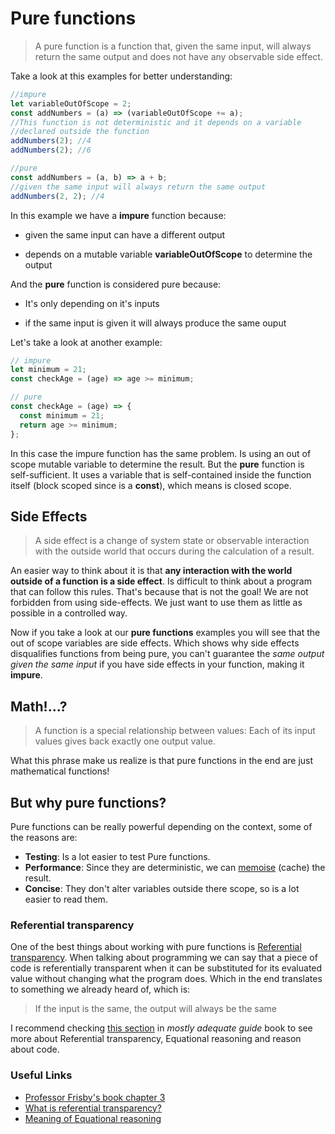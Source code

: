 # Pure functions

> A pure function is a function that, given the same input, will always return the same output and does not have any observable side effect.

Take a look at this examples for better understanding:

```js
//impure
let variableOutOfScope = 2;
const addNumbers = (a) => (variableOutOfScope += a);
//This function is not deterministic and it depends on a variable
//declared outside the function
addNumbers(2); //4
addNumbers(2); //6

//pure
const addNumbers = (a, b) => a + b;
//given the same input will always return the same output
addNumbers(2, 2); //4
```

In this example we have a **impure** function because:

- given the same input can have a different output

- depends on a mutable variable **variableOutOfScope** to determine the output

And the **pure** function is considered pure because:

- It's only depending on it's inputs

- if the same input is given it will always produce the same ouput

Let's take a look at another example:

```js
// impure
let minimum = 21;
const checkAge = (age) => age >= minimum;

// pure
const checkAge = (age) => {
  const minimum = 21;
  return age >= minimum;
};
```

In this case the impure function has the same problem. Is using an out of scope mutable variable to determine the result.
But the **pure** function is self-sufficient. It uses a variable that is self-contained inside the function itself (block scoped since is a **const**), which means is closed scope.

## Side Effects

>A side effect is a change of system state or observable interaction with the outside world that occurs during the calculation of a result.

An easier way to think about it is that **any interaction with the world outside of a function is a side effect**. Is difficult to think about a program that can follow this rules. That's because that is not the goal! We are not forbidden from using side-effects. We just want to use them as little as possible in a controlled way.

Now if you take a look at our **pure functions** examples you will see that the out of scope variables are side effects. Which shows why side effects disqualifies functions from being pure, you can't guarantee the *same output given the same input* if you have side effects in your function, making it **impure**.

## Math!...?

>A function is a special relationship between values: Each of its input values gives back exactly one output value.

What this phrase make us realize is that pure functions in the end are just mathematical functions!

## But why pure functions?

Pure functions can be really powerful depending on the context, some of the reasons are:

- **Testing**: Is a lot easier to test Pure functions.
- **Performance**: Since they are deterministic, we can [memoise](https://en.wikipedia.org/wiki/Memoization) (cache) the result.
- **Concise**: They don't alter variables outside there scope, so is a lot easier to read them.

### Referential transparency
One of the best things about working with pure functions is [Referential transparency](https://stackoverflow.com/questions/210835/what-is-referential-transparency). When talking about programming we can say that a piece of code is referentially transparent when it can be substituted for its evaluated value without changing what the program does. Which in the end translates to something we already heard of, which is:

> If the input is the same, the output will always be the same

I recommend checking [this section](https://mostly-adequate.gitbook.io/mostly-adequate-guide/ch03#reasonable) in *mostly adequate guide* book to see more about Referential transparency, Equational reasoning and reason about code.

### Useful Links
- [Professor Frisby's book chapter 3](https://mostly-adequate.gitbook.io/mostly-adequate-guide/ch03)
- [What is referential transparency?](https://stackoverflow.com/questions/210835/what-is-referential-transparency)
- [Meaning of Equational reasoning](https://stackoverflow.com/questions/29113863/where-does-the-name-of-equational-reasoning-come-from#:~:text=%22Equational%20reasoning%22%20is%20just%20reasoning,series%20of%20rewrites%3A%20fmap%20even%20.)